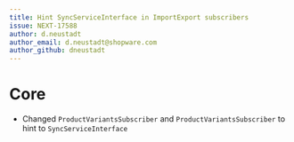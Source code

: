 ```yaml
---
title: Hint SyncServiceInterface in ImportExport subscribers
issue: NEXT-17588
author: d.neustadt
author_email: d.neustadt@shopware.com
author_github: dneustadt
---
```

# Core
* Changed `ProductVariantsSubscriber` and `ProductVariantsSubscriber` to hint to `SyncServiceInterface`
